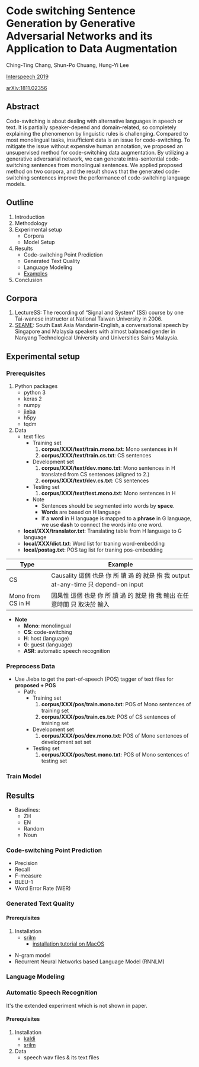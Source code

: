 # Code switching Sentence Generation by Generative Adversarial Networks and its Application to Data Augmentation

Ching-Ting Chang, Shun-Po Chuang, Hung-Yi Lee

[Interspeech 2019](https://www.isca-speech.org/archive/Interspeech_2019/pdfs/3214.pdf)

[arXiv:1811.02356](https://arxiv.org/abs/1811.02356)

## Abstract

Code-switching is about dealing with alternative languages in speech or text. It is partially speaker-depend and domain-related, so completely explaining the phenomenon by linguistic rules is challenging. Compared to most monolingual tasks, insufficient data is an issue for code-switching. To mitigate the issue without expensive human annotation, we proposed an unsupervised method for code-switching data augmentation. By utilizing a generative adversarial network, we can generate intra-sentential code-switching sentences from monolingual sentences. We applied proposed method on two corpora, and the result shows that the generated code-switching sentences improve the performance of code-switching language models.


## Outline
1. Introduction
2. Methodology
3. Experimental setup
    - Corpora
    - Model Setup
4. Results
    - Code-switching Point Prediction
    - Generated Text Quality
    - Language Modeling
    - [Examples](https://chingtingc.github.io/Code-Switching-Sentence-Generation-by-GAN/)
5. Conclusion

## Corpora

1. LectureSS: The recording of “Signal and System” (SS) course by one Tai-wanese instructor at National Taiwan University in 2006.
2. [SEAME](https://catalog.ldc.upenn.edu/LDC2015S04): South East Asia Mandarin-English, a conversational speech by Singapore and Malaysia speakers with almost balanced gender in Nanyang Technological University and Universities Sains Malaysia.

## Experimental setup

### Prerequisites
1. Python packages
    - python 3
    - keras 2
    - numpy
    - [jieba](https://github.com/fxsjy/jieba)
    - h5py
    - tqdm
3. Data
    - text files
        * Training set
            1. **corpus/XXX/text/train.mono.txt**: Mono sentences in H
            2. **corpus/XXX/text/train.cs.txt**: CS sentences
        * Development set
            1. **corpus/XXX/text/dev.mono.txt**: Mono sentences in H translated from CS sentences (aligned to 2.)
            2. **corpus/XXX/text/dev.cs.txt**: CS sentences
        * Testing set
            1. **corpus/XXX/text/test.mono.txt**: Mono sentences in H
        * Note
            * Sentences should be segmented into words by **space**.
            * **Words** are based on H language
            * If a **word** in H language is mapped to a **phrase** in G language, we use **dash** to connect the words into one word.
    - **local/XXX/translator.txt**: Translating table from H language to G language
    - **local/XXX/dict.txt**: Word list for traning word-embedding
    - **local/postag.txt**: POS tag list for traning pos-embedding

Type| Example
----|---------
CS  | Causality 這個 也是 你 所 讀 過 的 就是 指 我 output at-any-time 只 depend-on input
Mono from CS in H  | 因果性 這個 也是 你 所 讀 過 的 就是 指 我 輸出 在任意時間 只 取決於 輸入


* **Note**
    * **Mono**: monolingual
    * **CS**: code-switching
    * **H**: host (language)
    * **G**: guest (language)
    * **ASR**: automatic speech recognition

### Preprocess Data

* Use Jieba to get the part-of-speech (POS) tagger of text files for **proposed + POS**
    * Path:
        * Training set
            1. **corpus/XXX/pos/train.mono.txt**: POS of Mono sentences of training set
            2. **corpus/XXX/pos/train.cs.txt**: POS of CS sentences of training set
        * Development set
            1. **corpus/XXX/pos/dev.mono.txt**: POS of Mono sentences of development set set
        * Testing set
            1. **corpus/XXX/pos/test.mono.txt**: POS of Mono sentences of testing set

### Train Model

## Results

* Baselines:
    * ZH
    * EN
    * Random
    * Noun

### Code-switching Point Prediction

* Precision
* Recall
* F-measure
* BLEU-1
* Word Error Rate (WER)

### Generated Text Quality

#### Prerequisites

1. Installation
    - [srilm](http://www.speech.sri.com/projects/srilm/)
        - [installation tutorial on MacOS](https://www.itread01.com/p/693909.html)

* N-gram model
* Recurrent Neural Networks based Language Model (RNNLM)

### Language Modeling

### Automatic Speech Recognition

It's the extended experiment which is not shown in paper.

#### Prerequisites
1. Installation
    - [kaldi](https://kaldi-asr.org/)
    - [srilm](http://www.speech.sri.com/projects/srilm/)
2. Data
    - speech wav files & its text files
